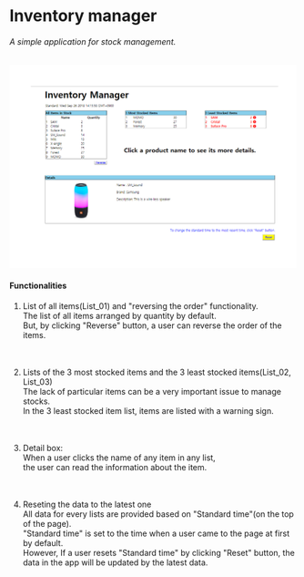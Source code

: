 
<h1>Inventory manager</h1>

<h6>A simple application for stock management.</h6>

<div>
   <img src="Inventory_manager.png" width="800px"/>
</div>

<h4>Functionalities</h4>

1. List of all items(List_01) and "reversing the order" functionality. <br/>
   The list of all items arranged by quantity by default.<br/>
   But, by clicking "Reverse" button, a user can reverse the order of the items.<br/>
<br/><br/>

2. Lists of the 3 most stocked items and the 3 least stocked items(List_02, List_03)<br/>
  The lack of particular items can be a very important issue to manage stocks.<br/>
  In the 3 least stocked item list, items are listed with a warning sign.<br/>
<br/><br/>
3. Detail box:<br/>
  When a user clicks the name of any item in any list, <br/>
  the user can read the information about the item. <br/>
<br/><br/>
4. Reseting the data to the latest one<br/>
  All data for every lists are provided based on "Standard time"(on the top of the page).<br/>
  "Standard time" is set to the time when a user came to the page at first by default.<br/>
  However, If a user resets "Standard time" by clicking "Reset" button, the data in the app will be updated by the latest data. <br/>


 
